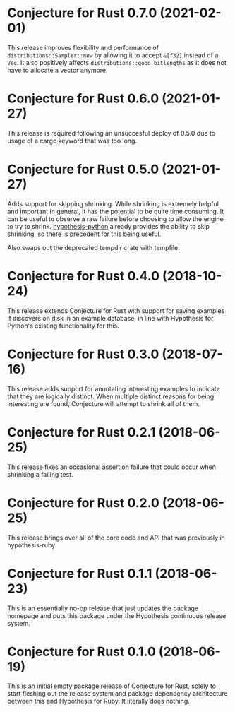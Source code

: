 # Conjecture for Rust 0.7.0 (2021-02-01)

This release improves flexibility and performance of `distributions::Sampler::new` by allowing it to accept `&[f32]` instead of a `Vec`.
It also positively affects `distributions::good_bitlengths` as it does not have to allocate a vector anymore.

# Conjecture for Rust 0.6.0 (2021-01-27)

This release is required following an unsuccesful deploy of 0.5.0 due to usage of a cargo keyword that was too long.

# Conjecture for Rust 0.5.0 (2021-01-27)

Adds support for skipping shrinking. While shrinking is extremely helpful and important in general, it has the potential to be quite time consuming. It can be useful to observe a raw failure before choosing to allow the engine to try to shrink. [hypothesis-python](https://hypothesis.readthedocs.io/en/latest/settings.html#phases) already provides the ability to skip shrinking, so there is precedent for this being useful.

Also swaps out the deprecated tempdir crate with tempfile.

# Conjecture for Rust 0.4.0 (2018-10-24)

This release extends Conjecture for Rust with support for saving examples it discovers on disk in an example database,
in line with Hypothesis for Python's existing functionality for this.

# Conjecture for Rust 0.3.0 (2018-07-16)

This release adds support for annotating interesting examples
to indicate that they are logically distinct. When multiple distinct
reasons for being interesting are found, Conjecture will attempt to
shrink all of them.

# Conjecture for Rust 0.2.1 (2018-06-25)

This release fixes an occasional assertion failure that could occur
when shrinking a failing test.

# Conjecture for Rust 0.2.0 (2018-06-25)

This release brings over all of the core code and API that was previously in
hypothesis-ruby.

# Conjecture for Rust 0.1.1 (2018-06-23)

This is an essentially no-op release that just updates the package homepage and
puts this package under the Hypothesis continuous release system.

# Conjecture for Rust 0.1.0 (2018-06-19)

This is an initial empty package release of Conjecture for Rust, solely
to start fleshing out the release system and package dependency architecture
between this and Hypothesis for Ruby. It literally does nothing.
